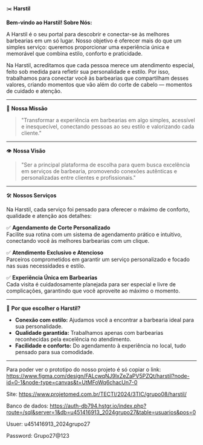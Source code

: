 ✂️ **Harstil**  

**Bem-vindo ao Harstil! Sobre Nós:**  

A Harstil é o seu portal para descobrir e conectar-se às melhores barbearias em um só lugar. Nosso objetivo é oferecer mais do que um simples serviço: queremos proporcionar uma experiência única e memorável que combina estilo, conforto e praticidade.  

Na Harstil, acreditamos que cada pessoa merece um atendimento especial, feito sob medida para refletir sua personalidade e estilo. Por isso, trabalhamos para conectar você às barbearias que compartilham desses valores, criando momentos que vão além do corte de cabelo — momentos de cuidado e atenção.  

---

🎯 **Nossa Missão**  

> "Transformar a experiência em barbearias em algo simples, acessível e inesquecível, conectando pessoas ao seu estilo e valorizando cada cliente."  

---

👁️ **Nossa Visão**  

> "Ser a principal plataforma de escolha para quem busca excelência em serviços de barbearia, promovendo conexões autênticas e personalizadas entre clientes e profissionais."  

---

🛠️ **Nossos Serviços**  

Na Harstil, cada serviço foi pensado para oferecer o máximo de conforto, qualidade e atenção aos detalhes:  

✅ **Agendamento de Corte Personalizado**  
Facilite sua rotina com um sistema de agendamento prático e intuitivo, conectando você às melhores barbearias com um clique.  

✅ **Atendimento Exclusivo e Atencioso**  
Parceiros comprometidos em garantir um serviço personalizado e focado nas suas necessidades e estilo.  

✅ **Experiência Única em Barbearias**  
Cada visita é cuidadosamente planejada para ser especial e livre de complicações, garantindo que você aproveite ao máximo o momento.  

---

🤝 **Por que escolher o Harstil?**  

- **Conexão com estilo:** Ajudamos você a encontrar a barbearia ideal para sua personalidade.  
- **Qualidade garantida:** Trabalhamos apenas com barbearias reconhecidas pela excelência no atendimento.  
- **Facilidade e conforto:** Do agendamento à experiência no local, tudo pensado para sua comodidade.  

-------------------------------------------------------------------------------------------------------------------------------------------------------------------

Para poder ver o prototipo do nosso projeto é só copiar o link: https://www.figma.com/design/FALcwqNJ9lxZeZaPV5PZQt/harstil?node-id=0-1&node-type=canvas&t=UtMFoWq6chacUn7-0

Site: https://www.projetomed.com.br/TECTI/2024/3TIC/grupo08/harstil/

Banco de dados: https://auth-db794.hstgr.io/index.php?route=/sql&server=1&db=u451416913_2024grupo27&table=usuarios&pos=0

Usuer: u451416913_2024grupo27

Password: Grupo27@123